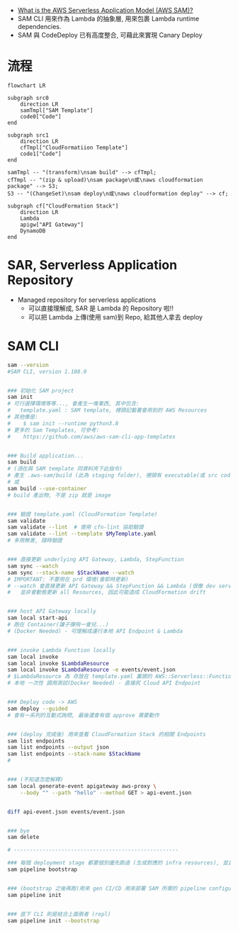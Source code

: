 
- [What is the AWS Serverless Application Model (AWS SAM)?](https://docs.aws.amazon.com/serverless-application-model/latest/developerguide/what-is-sam.html)
- SAM CLI 用來作為 Lambda 的抽象層, 用來包裹 Lambda runtime dependencies.
- SAM 與 CodeDeploy 已有高度整合, 可藉此來實現 Canary Deploy


# 流程

```mermaid
flowchart LR

subgraph src0
    direction LR
    samTmpl["SAM Template"]
    code0["Code"]
end

subgraph src1
    direction LR
    cfTmpl["CloudFormatiion Template"]
    code1["Code"]
end

samTmpl -- "(transform)\nsam build" --> cfTmpl;
cfTmpl -- "(zip & upload)\nsam package\n或\naws cloudformation package" --> S3;
S3 -- "(ChangeSet)\nsam deploy\n或\naws cloudformation deploy" --> cf;

subgraph cf["CloudFormation Stack"]
    direction LR
    Lambda
    apigw["API Gateway"]
    DynamoDB
end

```


# SAR, Serverless Application Repository

- Managed repository for serverless applications
    - 可以直接理解成, SAR 是 Lambda 的 Repository 啦!!
    - 可以把 Lambda 上傳(使用 sam)到 Repo, 給其他人拿去 deploy


# SAM CLI

```bash
sam --version
#SAM CLI, version 1.108.0


### 初始化 SAM project
sam init
# 可行選擇環境等等..., 會產生一堆東西, 其中包含:
#   template.yaml : SAM template, 裡頭記載著會用到的 AWS Resources
# 其他像是:
#    $ sam init --runtime python3.8
# 更多的 Sam Templates, 可參考:
#    https://github.com/aws/aws-sam-cli-app-templates


### Build application...
sam build
# (須在與 SAM template 同資料夾下此指令)
# 產生 .aws-sam/build (此為 staging folder), 裡頭有 executable(或 src codes)
# 或
sam build --use-container
# build 產出物, 不是 zip 就是 image


### 驗證 template.yaml (CloudFormation Template)
sam validate
sam validate --lint  # 使用 cfn-lint 協助驗證
sam validate --lint --template $MyTemplate.yaml
# 多用無害, 隨時驗證


### 直接更新 underlying API Gateway, Lambda, StepFunction
sam sync --watch
sam sync --stack-name $StackName --watch
# IMPORTANT: 不要用在 prd 環境(會即時更新)
# --watch 會直接更新 API Gateway && StepFunction && Lambda (很像 dev server --reload)
#   並非會動態更新 all Resources, 因此可能造成 CloudFormation drift


### host API Gateway locally
sam local start-api
# 跑在 Container(讓子彈飛一會兒...)
# (Docker Needed) - 可理解成運行本地 API Endpoint & Lambda


### invoke Lambda Function locally
sam local invoke
sam local invoke $LambdaResource
sam local invoke $LambdaResource -e events/event.json
# $LambdaResource 為 存放在 template.yaml 裏頭的 AWS::Serverless::Function 的 Identifier
# 本地 一次性 調用測試(Docker Needed) - 直接尻 Cloud API Endpoint


### Deploy code -> AWS
sam deploy --guided
# 會有一系列的互動式詢問, 最後還會有個 approve 需要動作


### (deploy 完成後) 用來查看 CloudFormation Stack 的相關 Endpoints
sam list endpoints
sam list endpoints --output json
sam list endpoints --stack-name $StackName
#


### (不知道怎麼解釋)
sam local generate-event apigateway aws-proxy \
    --body "" --path "hello" --method GET > api-event.json


diff api-event.json events/event.json


### bye
sam delete

# ----------------------------------------------------

### 每個 deployment stage 都要個別優先跑過 (生成對應的 infra resources), 並且 connect to CI/CD system
sam pipeline bootstrap


### (bootstrap 之後再跑)用來 gen CI/CD 用來部署 SAM 所需的 pipeline configuration files
sam pipeline init


### 底下 CLI 則是結合上面兩者 (repl)
sam pipeline init --bootstrap

```
